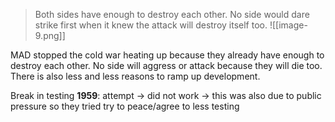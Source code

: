 > Both sides have enough to destroy each other.
> No side would dare strike first when it knew the attack will destroy itself too.
![[image-9.png]]


MAD stopped the cold war heating up because they already have enough to destroy each other. No side will aggress or attack because they will die too. There is also less and less reasons to ramp up development.

Break in testing **1959**: attempt -> did not work -> this was also due to public pressure so they tried
try to peace/agree to less testing
